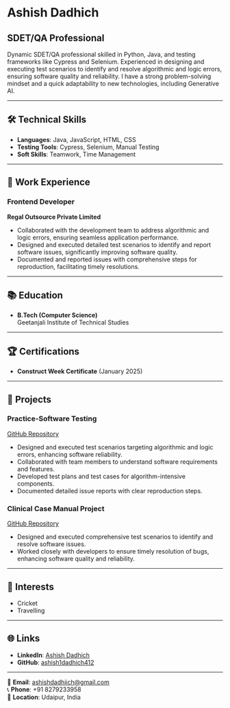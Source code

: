 # Ashish Dadhich

## SDET/QA Professional

Dynamic SDET/QA professional skilled in Python, Java, and testing frameworks like Cypress and Selenium. Experienced in designing and executing test scenarios to identify and resolve algorithmic and logic errors, ensuring software quality and reliability. I have a strong problem-solving mindset and a quick adaptability to new technologies, including Generative AI.

---

## 🛠 Technical Skills
- **Languages**: Java, JavaScript, HTML, CSS
- **Testing Tools**: Cypress, Selenium, Manual Testing
- **Soft Skills**: Teamwork, Time Management

---

## 💼 Work Experience

### **Frontend Developer**  
**Regal Outsource Private Limited**  
- Collaborated with the development team to address algorithmic and logic errors, ensuring seamless application performance.
- Designed and executed detailed test scenarios to identify and report software issues, significantly improving software quality.
- Documented and reported issues with comprehensive steps for reproduction, facilitating timely resolutions.

---

## 📚 Education
- **B.Tech (Computer Science)**  
  Geetanjali Institute of Technical Studies

---

## 🏆 Certifications
- **Construct Week Certificate** (January 2025)

---

## 📂 Projects

### **Practice-Software Testing**  
[GitHub Repository](https://github.com/ashish1dadhich412/Pratice-Software-Testing)  
- Designed and executed test scenarios targeting algorithmic and logic errors, enhancing software reliability.
- Collaborated with team members to understand software requirements and features.
- Developed test plans and test cases for algorithm-intensive components.
- Documented detailed issue reports with clear reproduction steps.

### **Clinical Case Manual Project**  
[GitHub Repository](https://github.com/ashish1dadhich412/Clinic-Case--Manual-Project)  
- Designed and executed comprehensive test scenarios to identify and resolve software issues.
- Worked closely with developers to ensure timely resolution of bugs, enhancing software quality and reliability.

---

## 🌟 Interests
- Cricket
- Travelling

---

## 🌐 Links
- **LinkedIn**: [Ashish Dadhich](https://www.linkedin.com/in/ashish-dadheech-5119041a9)  
- **GitHub**: [ashish1dadhich412](https://github.com/ashish1dadhich412)  

---

📧 **Email**: [ashishdadhiich@gmail.com](mailto:ashishdadhiich@gmail.com)  
📞 **Phone**: +91 8279233958  
📍 **Location**: Udaipur, India


